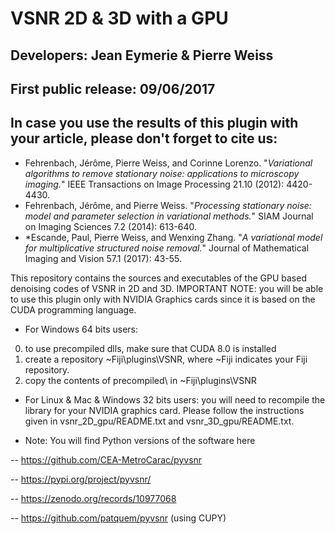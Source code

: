 # VSNR 2D & 3D with a GPU
## Developers: Jean Eymerie & Pierre Weiss																	
## First public release: 09/06/2017																			
## In case you use the results of this plugin with your article, please don't forget to cite us:
- Fehrenbach, Jérôme, Pierre Weiss, and Corinne Lorenzo. "*Variational algorithms to remove stationary noise: applications to microscopy imaging.*" IEEE Transactions on Image Processing 21.10 (2012): 4420-4430.
- Fehrenbach, Jérôme, and Pierre Weiss. "*Processing stationary noise: model and parameter selection in variational methods.*" SIAM Journal on Imaging Sciences 7.2 (2014): 613-640.
- *Escande, Paul, Pierre Weiss, and Wenxing Zhang. "*A variational model for multiplicative structured noise removal.*" Journal of Mathematical Imaging and Vision 57.1 (2017): 43-55.

This repository contains the sources and executables of the GPU based denoising codes of VSNR in 2D and 3D. 
IMPORTANT NOTE: you will be able to use this plugin only with NVIDIA Graphics cards since it is based on the CUDA programming language.

- For Windows 64 bits users:
0) to use precompiled dlls, make sure that CUDA 8.0 is installed
1) create a repository ~Fiji\plugins\VSNR, where ~Fiji indicates your Fiji repository.
2) copy the contents of precompiled\ in ~Fiji\plugins\VSNR

- For Linux & Mac & Windows 32 bits users:
you will need to recompile the library for your NVIDIA graphics card. Please follow the instructions given in vsnr_2D_gpu/README.txt and  vsnr_3D_gpu/README.txt.

- Note: You will find Python versions of the software here
  
-- https://github.com/CEA-MetroCarac/pyvsnr

-- https://pypi.org/project/pyvsnr/

-- https://zenodo.org/records/10977068

-- https://github.com/patquem/pyvsnr         (using CUPY)
